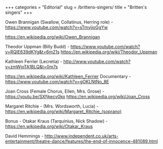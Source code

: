 +++
categories = "Editorial"
slug = /brittens-singers/
title = "Britten&#039;s singers"
+++

Owen Brannigan (Swallow, Collatinus, Herring role) - https://www.youtube.com/watch?v=sTmvjjoGgYw

https://en.wikipedia.org/wiki/Owen_Brannigan

Theodor Uppman (Billy Budd) - https://www.youtube.com/watch?v=RQlE639dKYg&t=6m21s
https://en.wikipedia.org/wiki/Theodor_Uppman
 
Kathleen Ferrier (Lecretia) - http://www.youtube.com/watch?v=zmWjoTA1BLQ&t=0m7s

https://en.wikipedia.org/wiki/Kathleen_Ferrier
Documentary - https://www.youtube.com/watch?v=gOKLNtNo_8E

Joan Cross (Female Chorus, Ellen, Mrs. Grose) - https://youtu.be/SXfjkecv0ko
https://en.wikipedia.org/wiki/Joan_Cross

Margaret Ritchie - (Mrs. Wordsworth, Lucia) -
https://en.wikipedia.org/wiki/Margaret_Ritchie_(soprano)

Bonus - Otakar Kraus (Tarquinius, Nick Shadow) - https://en.wikipedia.org/wiki/Otakar_Kraus

David Hemmings - http://www.independent.co.uk/arts-entertainment/theatre-dance/features/the-end-of-innocence-481089.html



